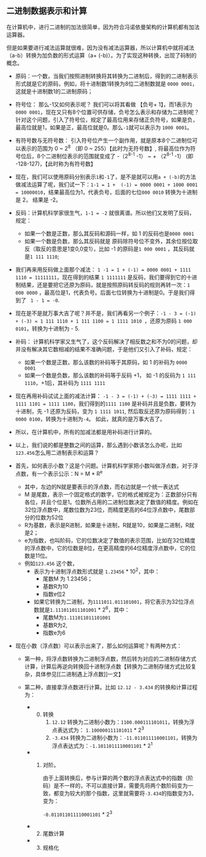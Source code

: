 ## 二进制数据表示和计算

在计算机中，进行二进制的加法很简单，因为符合冯诺依曼架构的计算机都有加法运算器。

但是如果要进行减法运算就很难，因为没有减法运算器，所以计算机中就将减法（a-b）转换为加负数的形式运算（a+ (-b)）。为了实现这种转换，出现了码制的概念。

* 原码：一个数，当我们按照进制转换将其转换为二进制后，得到的二进制表示形式就是它的原码，例如，将十进制数1转换为8位二进制数就是 `0000 0001`，这就是十进制数1的二进制原码；

* 符号位： 那么-1又如何表示呢？ 我们可以将其看做 【负号+ 1】，而1表示为`0000 0001`，现在又只有8个位置可供存储，负号怎么表示和存储为二进制呢？ 针对这个问题，引入了符号位，规定了最高位用来存储正负符号，如果是负，最高位就是1，如果是正，最高位就是0。那么`-1`就可以表示为 `1000 0001`。 

* 有符号数与无符号数： 引入符号位产生一个副作用，就是原本8个二进制位可以表示的范围为 0 ~ 2<sup>8</sup> （即 0 ~ 255）【此时为无符号数】, 将最高位作为符号位后，8个二进制位表示的范围就变成了 -（2<sup>8-1</sup> -1） ~ + （2<sup>8-1 </sup> -1） (即 -128-127)，【此时称为有符号数】

* 现在，我们可以使用原码分别表示`1`和`-1`了，是不是就可以用`a + (-b)`的方法做减法运算了呢，我们试一下：` 1-1 = 1 +  (-1) = 0000 0001 + 1000 0001 = 10000010 `，结果最高位为1，代表负号，后面的七位`000 0010` 转换为十进制是 2， 结果是 -2。

* 反码：计算机科学家很生气，`1-1 = -2` 就很离谱。所以他们又发明了反码，规定：

  * 如果一个数是正数，那么其反码和源码一样，如 1 的反码也是`0000 0001`
  * 如果一个数是负数，那么其反码就是 原码除符号位不变外，其余位按位取反（取反的意思是1变0,0变1），比如 -1 的原码是`1 000 0001` ，其反码就是`1 111 1110`;

* 我们再来用反码做上面那个减法： `1 -1 = 1 + (-1) = 0000 0001 + 1111 1110 = 11111111`，现在得到的结果 `1 1111111` 是反码，我们要得到它的十进制结果，还是要把它还原为原码，就是按照原码转反码的规则再转一次：`1 000 0000` ，最高位是1，代表负号。后面七位转换为十进制是0。于是我们得到了 ` 1 - 1 = -0`.

* 现在是不是就万事大吉了呢？并不是，我们再看另一个例子：`-1 - 3 = (-1) + (-3) = 1 111 1110 + 1 111 1100 = 1 1111 1010 `，还原为原码 `1 000 0101`，转换为十进制为 - 5.

* 补码： 计算机科学家又生气了，这个反码解决了相反数之和不为0的问题，却并没有解决其它数相减的结果不准确问题，于是他们又引入了补码，规定：

  * 如果一个数是正数，那么该数的补码等于其原码，如 1 的补码为 `0000 0001`
  * 如果一个数是负数，那么该数的补码等于反码 +1， 如 -1 的反码为 `1 111 1110`，+1后，其补码为 `1111 1111`

* 现在再用补码试试上面的减法计算： `-1 - 3 = (-1) + (-3) = 1111 1111 + 1111 1101 = 1111 1100`，我们得到的`1111 1100` 是补码并且是负数，要转为十进制，先 -1 还原为反码，变为 `1 1111 1011`,  然后取反还原为原码得到：`1 0000 0100`，转换为十进制为`-4`。 如此，就真的是万事大吉了。

* 所以，在计算机中，所有的加减法都是用补码进行计算的。

* 以上，我们说的都是整数之间的运算，那么遇到小数该怎么办呢，比如 `123.456`怎么用二进制表示和运算？

* 首先，如何表示小数？这是个问题。计算机科学家把小数叫做浮点数，对于浮点数，有一个表示公示：N = M * R<sup>e</sup>

  * 其中，左边的N就是要表示的浮点数，而右边就是一个统一表达式
  * M 是尾数，表示一个固定格式的数字，它的格式被规定为：正数部分只有各位，并且个位是1。位数所占用的二进制位数决定了数值的精度。例如在32位浮点数中，尾数位数为23位，而精度更高的64位浮点数中，尾数部分的位数为52位
  * R为基数，表示是R进制，如果是十进制，R就是10，如果是二进制，R就是2；
  * e为指数，也叫阶码，它的位数决定了数值的表示范围，比如在32位精度的浮点数中，它的位数是8位，在更高精度的64位精度浮点数中，它的位数是11位。
  * 例如`123.456` 这个数，
    * 表示为十进制浮点数形式就是 `1.23456` * 10<sup>2</sup>，其中：
      * 尾数M 为 1.23456；
      * 基数R为10
      * 指数e位2
    * 如果它转换为二进制，为`1111011.011101001`，将它表示为32位浮点数就是`1.111011011101001` * 2<sup>6</sup>，其中：
      * 尾数M为`1.111011011101001`
      * 基数R为2,
      * 指数e为6

* 现在小数（浮点数）可以表示出来了，那么如何运算呢？有两种方式：

  * 第一种，将浮点数转换为二进制浮点数，然后转为对应的二进制存储方式计算，计算后再逆向转换回十进制浮点数【转换为二进制存储方式比较复杂，具体参见[[二进制遇上浮点数]]一文】

  * 第二种，直接拿浮点数进行计算。比如 `12.12 - 3.434` 的转换和计算过程为：

    * 0. 转换
         1. `12.12` 转换为二进制小数为：`1100.000111101011`，转换为浮点表达式为： `1.100000111101011` * 2<sup>3</sup>
         2. `-3.434` 转换为二进制小数为：`-11.011011110001101`，转换为浮点表达式为：`-1.1011011110001101` * 2<sup>1</sup>

    * 1. 对阶。

         由于上面转换后，参与计算的两个数的浮点表达式中的指数（阶码）是不一样的，不可以直接计算，需要先将两个数阶码变为一致，都变为较大的那个指数，这里就需要将`-3.434`的指数变为3，变为：

         `-0.011011011110001101` * 2<sup>3</sup>

    * 2. 尾数计算

         

         

         

    * 3. 规格化
